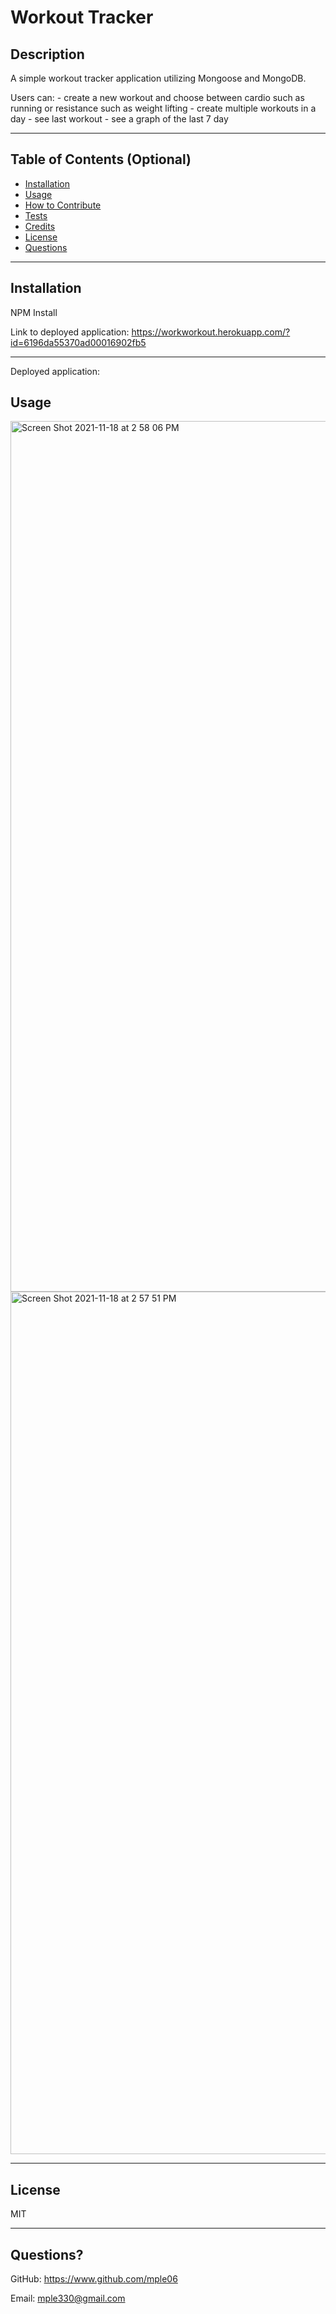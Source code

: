 # Workout Tracker

## Description

A simple workout tracker application utilizing Mongoose and MongoDB. 

Users can:
       - create a new workout and choose between cardio such as running or resistance such as weight lifting
        - create multiple workouts in a day
        - see last workout
       - see a graph of the last 7 day
    
---

## Table of Contents (Optional)

- [Installation](#installation)
- [Usage](#usage)
- [How to Contribute](#contribute)
- [Tests](#tests)
- [Credits](#credits)
- [License](#license)
- [Questions](#questions)

---

## Installation

NPM Install 

Link to deployed application:
https://workworkout.herokuapp.com/?id=6196da55370ad00016902fb5

---

Deployed application:


## Usage

<img width="1393" alt="Screen Shot 2021-11-18 at 2 58 06 PM" src="https://user-images.githubusercontent.com/90426657/142511541-de00d5b7-c252-4e24-b0ae-071caba6c697.png">

<img width="1380" alt="Screen Shot 2021-11-18 at 2 57 51 PM" src="https://user-images.githubusercontent.com/90426657/142511542-1f808ffe-143c-49c2-98e8-8cd2bb92cad9.png">

---

## License

MIT

---

## Questions?

GitHub: https://www.github.com/mple06

Email: mple330@gmail.com
